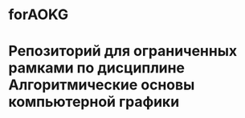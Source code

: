 # forAOKG
# Репозиторий для ограниченных рамками по дисциплине Алгоритмические основы компьютерной графики
[Лабораторная 1]: [Laba1]
[Лабораторная 2]: [Laba2]
[Лабораторная 3]: [Laba3]
[Лабораторная 4]: [Laba4]

